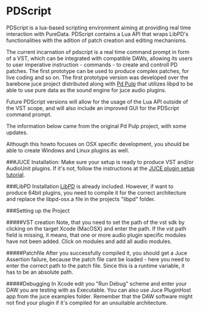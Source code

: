 PDScript
==============

PDScript is a lua-based scripting environment aiming at providing real time interaction with PureData. PDScript contains a Lua API that wraps LibPD's functionalities with the adition of patch creation and editing mechanisms. 

The current incarnation of pdscript is a real time command prompt in form of a VST, which can be integrated with compatible DAWs, allowing its users to user imperative instruction - commands - to create and controll PD patches. The first prototype can be used to produce complex patches, for live coding and so on. The first prototype version was developed over the barebone juce project distributed along with [Pd Pulp](http://pd-pulp.net/) that utilizes libpd to be able to use pure data as the sound engine for juce audio plugins.

Future PDScript versions will allow for the usage of the Lua API outside of the VST scope, and will also include an improved GUI for the PDScript command prompt. 

The information below came from the original Pd Pulp project, with some updates.

Although this howto focuses on OSX specific development, you should be able to create Windows and Linux plugins as well. 

###JUCE Installation:
Make sure your setup is ready to produce VST and/or AudioUnit plugins. If it's not, follow the instructions at the [JUCE plugin setup tutorial](https://docs.juce.com/master/tutorial_create_projucer_basic_plugin.html).

###LibPD Installation
[LibPD](https://github.com/libpd/libpd) is already included. However, if want to produce 64bit plugins, you need to compile it for the correct architecture and replace the libpd-osx.a file in the projects "libpd" folder.

###Setting up the Project

#####VST creation
Note, that you need to set the path of the vst sdk by clicking on the target Xcode (MacOSX) and enter the path. If the vst path field is missing, it means, that one or more audio plugin specific modules have not been added. Click on modules and add all audio modules.

#####Patchfile
After you successfully compiled it, you should get a Juce Assertion failure, because the patch file cant be loaded - here you need to enter the correct path to the patch file. Since this is a runtime variable, it has to be an absolute path.

#####Debugging
In Xcode edit you "Run Debug" scheme and enter your DAW you are testing with as Executable. You can also use Juce PluginHost app from the juce examples folder.   Remember that the DAW software might not find your plugin if it's compiled for an unsuitable architecture.
